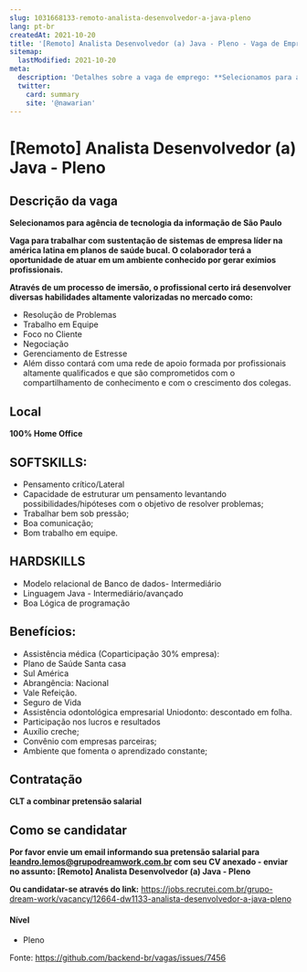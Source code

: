```yaml
---
slug: 1031668133-remoto-analista-desenvolvedor-a-java-pleno
lang: pt-br
createdAt: 2021-10-20
title: '[Remoto] Analista Desenvolvedor (a) Java - Pleno - Vaga de Emprego'
sitemap:
  lastModified: 2021-10-20
meta:
  description: 'Detalhes sobre a vaga de emprego: **Selecionamos para agência de tecnologia da informação de São Paulo** **Vaga para trabalhar com sustentação de sistemas de empresa líder na américa latina em planos de saúde bucal. O colaborador terá a oportunidade de atuar em um ambiente conhecido por gerar exímios profissionais.** **Através de um processo de imersão, o profissional certo irá desenvolver diversas habilidades altamente valorizadas no mercado como:** - Resolução de Problemas - Trabalho em Equipe - Foco no Cliente - Negociação - Gerenciamento de Estresse - Além disso contará com uma rede de apoio formada por profissionais altamente qualificados e que são comprometidos com o compartilhamento de conhecimento e com o crescimento dos colegas.'
  twitter:
    card: summary
    site: '@nawarian'
---
```


# [Remoto] Analista Desenvolvedor (a) Java - Pleno

## Descrição da vaga

**Selecionamos para agência de tecnologia da informação de São Paulo**

**Vaga para trabalhar com sustentação de sistemas de empresa líder na américa latina em planos de saúde bucal.  O colaborador terá a oportunidade de atuar em um ambiente conhecido por gerar exímios profissionais.**

**Através de um processo de imersão, o profissional certo irá desenvolver diversas habilidades altamente valorizadas no mercado como:**

- Resolução de Problemas
- Trabalho em Equipe
- Foco no Cliente
- Negociação
- Gerenciamento de Estresse
- Além disso contará com uma rede de apoio formada por profissionais altamente qualificados e que são comprometidos com o compartilhamento de conhecimento e com o crescimento dos colegas.

## Local
**100% Home Office**

## SOFTSKILLS:

- Pensamento crítico/Lateral
- Capacidade de estruturar um pensamento levantando possibilidades/hipóteses com o objetivo de resolver problemas;
- Trabalhar bem sob pressão;
- Boa comunicação;
- Bom trabalho em equipe.

## HARDSKILLS

- Modelo relacional de Banco de dados- Intermediário
- Linguagem Java - Intermediário/avançado
- Boa Lógica de programação

## Benefícios:

- Assistência médica (Coparticipação 30% empresa):
- Plano de Saúde Santa casa
- Sul América
- Abrangência: Nacional
- Vale Refeição.
- Seguro de Vida
- Assistência odontológica empresarial Uniodonto: descontado em folha.
- Participação nos lucros e resultados
- Auxílio creche;
- Convênio com empresas parceiras;
- Ambiente que fomenta o aprendizado constante;

## Contratação

**CLT a combinar pretensão salarial**

## Como se candidatar

**Por favor envie um email informando sua pretensão salarial para leandro.lemos@grupodreamwork.com.br com seu CV anexado - enviar no assunto: [Remoto] Analista Desenvolvedor (a) Java - Pleno**

**Ou candidatar-se através do link:** https://jobs.recrutei.com.br/grupo-dream-work/vacancy/12664-dw1133-analista-desenvolvedor-a-java-pleno

#### Nível
- Pleno

Fonte: https://github.com/backend-br/vagas/issues/7456